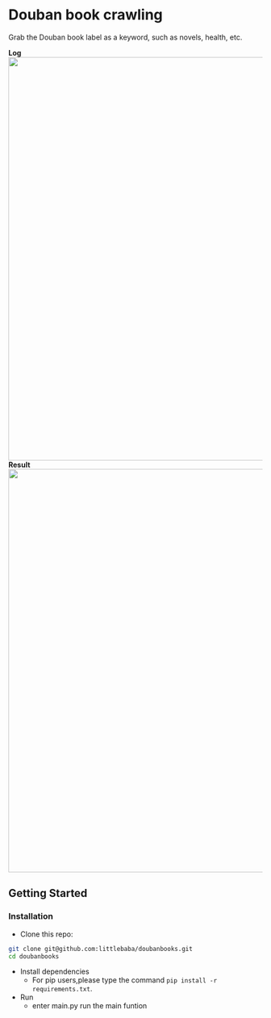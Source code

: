 # Douban book crawling
Grab the Douban book label as a keyword, such as novels, health, etc.

**Log**
<img src="https://junyanz.github.io/doubanbooks//teaser_high_res.jpg" width="800"/>
**Result**
<img src="https://phillipi.github.io/pix2pix/images/teaser_v3.png" width="800px"/>
## Getting Started
### Installation
- Clone this repo:
```bash
git clone git@github.com:littlebaba/doubanbooks.git
cd doubanbooks
```
- Install dependencies
    - For pip users,please type the command `pip install -r requirements.txt`.
- Run
    - enter main.py run the main funtion